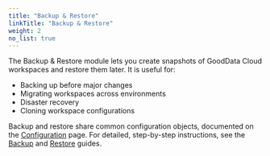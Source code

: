 ```yaml
---
title: "Backup & Restore"
linkTitle: "Backup & Restore"
weight: 2
no_list: true
---
```


The Backup & Restore module lets you create snapshots of GoodData Cloud workspaces and restore them later. It is useful for:

- Backing up before major changes
- Migrating workspaces across environments
- Disaster recovery
- Cloning workspace configurations

Backup and restore share common configuration objects, documented on the [Configuration](configuration/) page. For detailed, step-by-step instructions, see the [Backup](backup/) and [Restore](restore/) guides.
